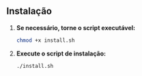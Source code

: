 ## Instalação

1.  **Se necessário, torne o script executável:**
    ```bash
    chmod +x install.sh
    ```

2.  **Execute o script de instalação:**
    ```bash
    ./install.sh
    ```
